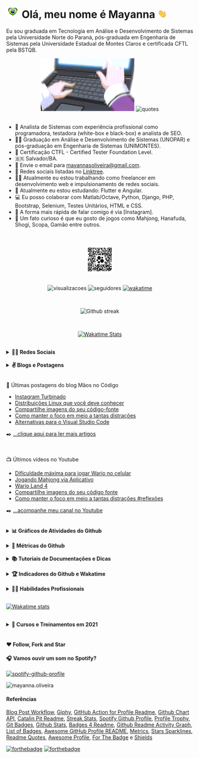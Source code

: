 

<!-- <img src="https://profile-counter.glitch.me/mayannaoliveira/count.svg" alt="contador visitas"/> -->

<!-- <h1> <img src="https://media.giphy.com/media/bZbfYZ1I4ClQLQVFll/giphy.gif?cid=ecf05e47m5l24u6vjr2f0sy1ynzacwz72b3ohnofe0gl3pgj&rid=giphy.gif&ct=s" width="35px"></a> Oi, o meu nome é Mayanna <a href="https://linktr.ee/mayannaoliveira"><img src="https://media.giphy.com/media/hvRJCLFzcasrR4ia7z/giphy.gif" width="25px"></a> </h1> -->

<h1> <img src="media/brasil.gif" width="35px" alt="gif"></a> Olá, meu nome é Mayanna <a href="https://mayanna.bio.link/"><img src="media/hand.gif" width="25px" alt="gif"></a> </h1> 

Eu sou graduada em Tecnologia em Análise e Desenvolvimento de Sistemas pela Universidade Norte do Paraná, pós-graduada em Engenharia de Sistemas pela Universidade Estadual de Montes Claros e certificada CFTL pela BSTQB.

<div align="center">

<img src="media/girlcode.gif" width="50%" alt="gif"> 

<img src="https://quotes-github-readme.vercel.app/api?type=horizontal&theme=dark" width="50%" alt="quotes"> 

</div> 

<br/> 

- 💼 Analista de Sistemas com experiência profissional como programadora, testadora (white-box e black-box) e analista de SEO.
- 👩‍🎓 Graduação em Análise e Desenvolvimento de Sistemas (UNOPAR) e pós-graduação em Engenharia de Sistemas (UNIMONTES).
- 📜 Certificação CTFL - Certified Tester Foundation Level.
- 🇧🇷 Salvador/BA.
- 📨 Envie o email para mayannasoliveira@gmail.com.
- 📱 Redes sociais listadas no [Linktree].
- 👩‍💻 Atualmente eu estou trabalhando como freelancer em desenvolvimento web e impulsionamento de redes sociais.
- 🌱 Atualmente eu estou estudando: Flutter e Angular.
- 💻 Eu posso colaborar com Matlab/Octave, Python, Django, PHP, Bootstrap, Selenium, Testes Unitários, HTML e CSS.
- 💬 A forma mais rápida de falar comigo é via [Instagram].
- 🎴 Um fato curioso é que eu gosto de jogos como Mahjong, Hanafuda, Shogi, Scopa, Gamão entre outros.

<br/>

<br/>

<div align="center">

<img align="center" alt="logo" title="Mayanna Oliveira" width="15%" src="media/beacons.jpg" />

<br/>

<br/> 

![visualizacoes](https://komarev.com/ghpvc/?username=mayannaoliveira&color=green&label=Visitas_no_Perfil)  ![seguidores](https://img.shields.io/github/followers/mayannaoliveira?label=Seguidores&style=social) [![wakatime](https://wakatime.com/badge/user/cd4a8b69-f939-4fa3-a908-c3b12093052f.svg)](https://wakatime.com/@cd4a8b69-f939-4fa3-a908-c3b12093052f)

<br/> 


![Github streak](https://github-readme-streak-stats.herokuapp.com/?user=mayannaoliveira&theme=dracula)

<!-- [![Sparkline](https://stars.medv.io/mayannaoliveira/mayannaoliveira.svg)](https://stars.medv.io/mayannaoliveira/mayannaoliveira) -->

<br/>

[![Wakatime Stats](https://github-readme-stats.vercel.app/api/wakatime?username=mayannaoliveira&theme=dracula&layout=compact)](https://wakatime.com/@mayannaoliveira)

</div>

<br/>

<details align="left">
<summary><b>🤝🏻 Redes Sociais</b></summary>
<div>
<h3>Siga-me nas redes sociais, eu estarei sempre a disposíção para conversar e trocar idéias. Sempre que eu puder estarei postando novidades!</h3>

[![github](https://img.shields.io/badge/GitHub-100000?style=for-the-badge&logo=github&logoColor=white)](https://github.com/mayannaoliveira) [![gmail](https://img.shields.io/badge/Gmail-D14836?style=for-the-badge&logo=gmail&logoColor=white&link=mailto:mayannait@gmail.com)](mailto:mayannait@gmail.com) [![whatsapp](https://img.shields.io/badge/WhatsApp-25D366?style=for-the-badge&logo=whatsapp&logoColor=white)](https://api.whatsapp.com/message/5XLG4UPSFCNWP1) [![linktree](https://img.shields.io/badge/linktree-39E09B?style=for-the-badge&logo=linktree&logoColor=white)](https://linktr.ee/mayannaoliveira) [![instagram](https://img.shields.io/badge/Instagram-E4405F?style=for-the-badge&logo=instagram&logoColor=white)](https://www.instagram.com/oliveiramayanna/) [![twitter](https://img.shields.io/badge/twitter-blue?style=for-the-badge&logo=twitter&logoColor=white)](https://twitter.com/oliveiramayanna) [![youtube](https://img.shields.io/badge/Youtube-red?style=for-the-badge&logo=youtube&logoColor=white)](https://www.youtube.com/channel/UCy11gGVU3qti6hKuPOfgUww) [![tumblr](https://img.shields.io/badge/Tumblr-%2336465D.svg?&style=for-the-badge&logo=Tumblr&logoColor=white)](https://www.tumblr.com/blog/view/mayanna-it) [![discord](https://img.shields.io/badge/Discord-7289DA?style=for-the-badge&logo=discord&logoColor=white)](https://discord.gg/Z3uu4JGn) [![currículo](
https://img.shields.io/badge/-Currículo-white?style=for-the-badge&logo=files&logoColor=ff7102&link=https://drive.google.com/file/d/1OuiWRW7Xtc04rphQBzF_PxrRgDwaT_Vl/view?usp=sharing
)](https://drive.google.com/file/d/1OuiWRW7Xtc04rphQBzF_PxrRgDwaT_Vl/view?usp=sharing) 

<!-- [![biolink](https://img.shields.io/badge/Bio%20Link-000000?style=for-the-badge&logo=bio&logoColor=white)](https://mayanna.bio.link/) -->

</div>
</details>

<br/>

<details align="left">
<summary><b>✌️ Blogs e Postagens</b></summary>

<div>

Vamos compartilhar tecnologia com o Mãos no Códido?
Eu dei início a uma série de postagens para dividir um pouco do meu dia-a-dia trabalhando como Analista de Sistemas. Postagens com dicas de programação, ferramentas, idéias e muita tecnologia.

[![hashnode](https://img.shields.io/badge/siga_meu_blog_no-hashnode-blue?style=for-the-badge&logo=hashnode&logoColor=white)](https://maosnocodigo.hashnode.dev/)

[![dev](https://img.shields.io/badge/Meus_artigos_no-Dev-blue?style=for-the-badge&logo=dev.to&logoColor=white)](https://dev.to/mayannaoliveira)

Agradeço os participantes que com alegria interajem e colaboram com as minhas postagens!

</div>
</details>

<br/>

📘 Últimas postagens do blog Mãos no Código

<!-- BLOG-POST-LIST:START -->
- [Instagram Turbinado](https://maosnocodigo.hashnode.dev/instagram-turbinado)
- [Distribuições Linux que você deve conhecer](https://maosnocodigo.hashnode.dev/distribuicoes-linux-que-voce-deve-conhecer)
- [Compartilhe imagens do seu código-fonte](https://maosnocodigo.hashnode.dev/compartilhe-imagens-do-seu-codigo-fonte)
- [Como manter o foco em meio a tantas distrações](https://maosnocodigo.hashnode.dev/como-manter-o-foco-em-meio-a-tantas-distracoes)
- [Alternativas para o Visual Studio Code](https://maosnocodigo.hashnode.dev/alternativas-para-o-visual-studio-code)
<!-- BLOG-POST-LIST:END -->

✒️ [...clique aqui para ler mais artigos](https://maosnocodigo.hashnode.dev/)

<br/>

📺 Últimos vídeos no Youtube

<!-- YOUTUBE-VIDEOS-LIST:START -->
- [Difículdade máxima para jogar Wario no celular](https://www.youtube.com/watch?v=mZPCJ4lxjh4)
- [Jogando Mahjong via Aplicativo](https://www.youtube.com/watch?v=MQK0rVPrEsg)
- [Wario Land 4](https://www.youtube.com/watch?v=7-acQ7nvQA8)
- [Compartilhe imagens do seu código fonte](https://www.youtube.com/watch?v=IE_lDcxJJOU)
- [Como manter o foco em meio a tantas distrações #reflexões](https://www.youtube.com/watch?v=j63STe8HzjI)
<!-- YOUTUBE-VIDEOS-LIST:END -->

✒️ [...acompanhe meu canal no Youtube](https://www.youtube.com/channel/UCy11gGVU3qti6hKuPOfgUww)

<br/>

<details align="left">

<summary><b>📊 Gráficos de Atividades do Github </b></summary>

<div align="center">

<br/>

![github activity graph](https://activity-graph.herokuapp.com/graph?username=mayannaoliveira&theme=rogue)

</div>

</details>

<br/>

<details align="left">

<summary><b>🐙 Métricas do Github </b></summary>

<div align="left">

![Metrics](https://metrics.lecoq.io/mayannaoliveira?template=classic&isocalendar=1&languages=1&introduction=1&people=1&gists=1&followup=1&posts=1&tweets=1&isocalendar.duration=half-year&languages.limit=8&languages.sections=most-used&languages.colors=github&languages.threshold=0%25&languages.indepth=false&languages.categories=markup%2C%20programming&languages.recent.categories=markup%2C%20programming&languages.recent.load=300&languages.recent.days=14&introduction.title=true&people.limit=24&people.size=28&people.types=followers%2C%20following&people.identicons=false&people.shuffle=false&followup.sections=repositories&tweets.attachments=false&tweets.limit=2&tweets.user=oliveiramayanna&posts.source=hashnode&posts.descriptions=true&posts.covers=true&posts.limit=4&posts.user=mayannaoliveira&config.timezone=America%2FBahia)

</div>

</details>

<br/>

<details align="left">

<summary><b>📚 Tutoriais de Documentações e Dicas</b></summary>

Eu estou seguindo os modelos das documentações e realizando alguns tutorias para estudo. A prática de usár tutoriais disponíveis na documentação ajuda na melhor compreensão da tecnologia em uso.

[![Quickstart-Compose-Django](https://github-readme-stats.vercel.app/api/pin/?username=mayannaoliveira&repo=Quickstart-Compose-Django&theme=dracula)](https://github.com/mayannaoliveira/Quickstart-Compose-Django)

[![tutorial-angular-tour-of-heroes](https://github-readme-stats.vercel.app/api/pin/?username=mayannaoliveira&repo=tutorial-angular-tour-of-heroes&theme=dracula)](https://github.com/mayannaoliveira/tutorial-angular-tour-of-heroes)

Dicas para facilitar a vida do programador e testador pensando sempre no aumento da produtividade.

[![xampp-bash](https://github-readme-stats.vercel.app/api/pin/?username=mayannaoliveira&repo=xampp-bash&theme=dracula)](https://github.com/mayannaoliveira/xampp-bash)

</details>

<br/>

<details align="left">

<summary><b>🏆 Indicadores do Github e Wakatime</b></summary>

<br/>

📊 [Github Stats]

O meu GitHub Stats e as linguagens de programação que eu venho usando com mais frequencia.

![mayannaoliveira GitHub Stats](https://github-readme-stats.vercel.app/api?username=mayannaoliveira&show_icons=true&theme=dracula) 

<br/>

📊 [Github Stats] 

Github Stats com os indicadores das Linguagens de Programação mais usadas.

[![Linguagens mais usadas](https://github-readme-stats.vercel.app/api/top-langs/?username=mayannaoliveira&layout=compact&theme=dracula)](https://github.com/mayannaoliveira/github-readme-stats)

<br/>

📉 [Github Chart API]

<img src="https://ghchart.rshah.org/000000/mayannaoliveira" alt="mayannaoliveira's Github chart" />

<br/>
<br/>

🏆️ [Profile Trophy]

[![trophy](https://github-profile-trophy.vercel.app/?username=mayannaoliveira&theme=onedark)](https://github.com/mayannaoliveira/github-profile-trophy)

</details>

<br/>

<details align="left">

<summary><b>👩‍💻 Habilidades Profissionais</b></summary>

#### Linguagens de Programação
![Python](https://img.shields.io/badge/-Python-yellow?style=for-the-badge&logo=Python&logoColor=white)
![HTML](https://img.shields.io/badge/-HTML-red?style=for-the-badge&logo=html5&logoColor=white)
![CSS](https://img.shields.io/badge/-CSS-blue?style=for-the-badge&logo=css3&logoColor=white)
![Javascript](https://img.shields.io/badge/-Javascript-yellow?style=for-the-badge&logo=Javascript&logoColor=white)
![Php](https://img.shields.io/badge/-PHP-blue?style=for-the-badge&logo=php&logoColor=white)
![Octave](https://img.shields.io/badge/-GNU_Octave-blue?style=for-the-badge&logo=octave&logoColor=white)

#### Teste de Sistemas
![Selenium](https://img.shields.io/badge/-Selenium-green?style=for-the-badge&logo=selenium&logoColor=white)
![Pytest](https://img.shields.io/badge/-Pytest-blue?style=for-the-badge&logo=pytest&logoColor=white)

#### Bancos de dados
![SQLite](https://img.shields.io/badge/-SQLite-blue?style=for-the-badge&logo=SQLite&logoColor=white)
![MariaDB](https://img.shields.io/badge/-MariaDB-brown?style=for-the-badge&logo=MariaDB&logoColor=white)
![PostgreSQL](https://img.shields.io/badge/-PostgreSQL-blue?style=for-the-badge&logo=PostgreSQL&logoColor=white)

#### Frameworks
![Django](https://img.shields.io/badge/-Django-darkgreen?style=for-the-badge&logo=Django&logoColor=white)
![Node](https://img.shields.io/badge/-Node_JS-green?style=for-the-badge&logo=Node.js&logoColor=white)
![Bootstrap](https://img.shields.io/badge/-Bootstrap-purple?style=for-the-badge&logo=Bootstrap&logoColor=white)
![TailwindCSS](https://img.shields.io/badge/-Tailwind_CSS-darkcyan?style=for-the-badge&logo=TailwindCSS&logoColor=white)
![Wordpress](https://img.shields.io/badge/-Wordpress-blue?style=for-the-badge&logo=Wordpress&logoColor=white)
![Woocommerce](https://img.shields.io/badge/-Woocommerce-purple?style=for-the-badge&logo=woocommerce&logoColor=white)

#### Otimização com SEO
![Google](https://img.shields.io/badge/-Google-red?style=for-the-badge&logo=google&logoColor=white)
![Google Analytics](https://img.shields.io/badge/-Google_Analytics-yellow?style=for-the-badge&logo=googleanalytics&logoColor=white)
![Google My Business](https://img.shields.io/badge/-Google_My_Business-blue?style=for-the-badge&logo=googlemybusiness&logoColor=white)
![Google Ads](https://img.shields.io/badge/-Google_Ads-blue?style=for-the-badge&logo=googleads&logoColor=white)
![Google Search Console](https://img.shields.io/badge/-Google_Search_Console-blue?style=for-the-badge&logo=googlesearchconsole&logoColor=white)
![Insights](https://img.shields.io/badge/-PageSpeed_Insights-blue?style=for-the-badge&logo=pagespeedinsights&logoColor=white)
![Yoast](https://img.shields.io/badge/-Yoast-purple?style=for-the-badge&logo=Yoast&logoColor=white)

#### Sistema de Controle de Versões
![Github](https://img.shields.io/badge/-Github-black?style=for-the-badge&logo=Github&logoColor=white)
![Gitlab](https://img.shields.io/badge/-Gitlab-orange?style=for-the-badge&logo=Gitlab&logoColor=white)
![Bitbucket](https://img.shields.io/badge/-Bitbucket-blue?style=for-the-badge&logo=Bitbucket&logoColor=white)

#### Sistemas Operacionais
![Linux](https://img.shields.io/badge/-Windows-blue?style=for-the-badge&logo=windows&logoColor=white)
![Ubuntu](https://img.shields.io/badge/-Ubuntu-orange?style=for-the-badge&logo=Ubuntu&logoColor=white)
![PopOS](https://img.shields.io/badge/-PopOS-darkcyan?style=for-the-badge&logo=popos&logoColor=white)

#### Editores de Código-Fonte
![Visual Studio Code](https://img.shields.io/badge/-VS_Code-blue?style=for-the-badge&logo=visualstudiocode&logoColor=white)
![Py Charm](https://img.shields.io/badge/-Py_Charm-green?style=for-the-badge&logo=pycharm&logoColor=white)
![Intellij](https://img.shields.io/badge/-Intellij_IDEA-purple?style=for-the-badge&logo=intellijidea&logoColor=white)

#### Virtualização com Contêineres
![Docker](https://img.shields.io/badge/-Docker-blue?style=for-the-badge&logo=Docker&logoColor=white)

#### Gerenciadores de Pacotes
![Yarn](https://img.shields.io/badge/-Yarn-blue?style=for-the-badge&logo=yarn&logoColor=white)
![NPM](https://img.shields.io/badge/-NPM-red?style=for-the-badge&logo=npm&logoColor=white)

#### Comando Shell
![Bash](https://img.shields.io/badge/-Bash-black?style=for-the-badge&logo=GNUBash&logoColor=white)
![Powershell](https://img.shields.io/badge/-PowerShell-blue?style=for-the-badge&logo=powershell&logoColor=white)

</details>

<br/>

[![Wakatime stats](https://github-readme-stats.vercel.app/api/wakatime?username=mayannaoliveira&theme=dracula)](https://wakatime.com/@mayannaoliveira)

<br/>

<details align="left">

<summary><b>🏅 Cursos e Treinamentos em 2021</b></summary>

<br/>

[Data Science with Scala - IBM](https://www.credly.com/users/mayannaoliveira)

[Deep Learning Essentials - IBM](https://www.credly.com/users/mayannaoliveira)

[Machine Learning with Python - IBM](https://www.credly.com/users/mayannaoliveira)

[Data Science Foundations - IBM](https://www.credly.com/users/mayannaoliveira)

[Docker Essentials: A Developer Introduction - IBM](https://www.credly.com/users/mayannaoliveira)

[IDE Instalação e Configuração Visual Studio Code - Digital Innovation One](https://digitalinnovation.one/)

[Trabalhando com Git e Gitlab na prática - Digital Innovation One](https://digitalinnovation.one/)

[Instalando e Configurando seu Ambiente Node.js - Digital Innovation One](https://digitalinnovation.one/)

[Google Analytics para iniciantes - Google Academy](https://analytics.google.com/analytics/academy/)

[Curso avançado do Google Analytics - Google Academy](https://analytics.google.com/analytics/academy/)

[Introdução ao Django: Modelo, Rotas e Views - Alura](https://cursos.alura.com.br/user/mayannait)

[Autenticação no Django: formulários, requisições e mensagens - Alura](https://cursos.alura.com.br/user/mayannait)

[Integração de modelos no Django: Filtros, buscas e admin - Alura](https://cursos.alura.com.br/user/mayannait)

[Selenium: Testes automatizados de aceitação em Java - Alura](https://cursos.alura.com.br/user/mayannait)

[Acessibilidade web parte 1: tornando seu front-end inclusivo - Alura](https://cursos.alura.com.br/user/mayannait)

[JS na Web: Manipule o DOM com JavaScript - Alura](https://cursos.alura.com.br/user/mayannait)

[Angular: Começando com o framework - Alura](https://cursos.alura.com.br/user/mayannait)

[Docker: Criando containers sem dor de cabeça - Alura](https://cursos.alura.com.br/user/mayannait)

[Docker Swarm: Orquestrador de containers - Alura](https://cursos.alura.com.br/user/mayannait)


🖖 Acompanhe minha evolução no [Credly](https://www.credly.com/users/mayannaoliveira) e o meu currículo no [Linkedin](https://www.linkedin.com/in/mayannaoliveira/), onde eu posto o andamento da minha rotina de estudo e trabalho.

</details>

<br/>

<!-- <a href="https://beacons.ai/mayannaoliveira/"><img src="https://media4.giphy.com/media/lTAqHn9eHf1v6sEvYZ/giphy.gif?cid=ecf05e47yeru33ptfh12j2jnqr65firewe4hz4qzxqt69f1f&rid=giphy.gif" width="40%"></a> -->

<!-- <a href="https://beacons.ai/mayannaoliveira/"><img src="media/tea.gif" width="30%" alt="gif"></a> -->

#### ❤️ Follow, Fork and Star

<!-- [![Contributors Display](https://badges.pufler.dev/contributors/mayannaoliveira/mayannaoliveira?size=50&padding=5&bots=true)](https://beacons.ai/mayannaoliveira/) -->

#### 🎧️ Vamos ouvir um som no Spotify? 

[![spotify-github-profile](https://spotify-github-profile.vercel.app/api/view?uid=mayanna.oliveira&cover_image=true&theme=compact)](https://github.com/kittinan/spotify-github-profile)

![mayanna.oliveira](https://img.shields.io/badge/Spotify-mayanna.oliveira-1ED760?&style=for-the-badge&logo=spotify&logoColor=white)

#### Referências

[Blog Post Workflow], [Giphy], [GitHub Action for Profile Readme], [Github Chart API], [Catalin Pit Readme], [Streak Stats], [Spotify Github Profile], [Profile Trophy], [Git Badges], [Github Stats], [Badges 4 Readme], [Github Readme Activity Graph], [List of Badges], [Awesome GitHub Profile README], [Metrics], [Stars Sparklines], [Readme Quotes], [Awesome Profile], [For The Badge] e [Shields]

[Bio Link]: https://mayanna.bio.link/
[Github Chart API]: https://ghchart.rshah.org/
[Profile Trophy]: https://github.com/ryo-ma/github-profile-trophy
[Github Stats]: https://github.com/anuraghazra/github-readme-stats
[Shields]: https://shields.io/
[For The Badge]: https://forthebadge.com/
[Awesome Profile]: https://github.com/kautukkundan/Awesome-Profile-README-templates
[Giphy]: https://giphy.com/
[Linktree]: https://linktr.ee/mayannaoliveira
[Badges 4 Readme]: https://github.com/alexandresanlim/Badges4-README.md-Profile
[Stars Sparklines]: https://stars.medv.io/
[Streak Stats]: https://github-readme-streak-stats.herokuapp.com/demo/
[List of Badges]: https://github.com/Naereen/badges
[Git Badges]: https://github.com/puf17640/git-badges/blob/master/README.md
[Blog Post Workflow]: https://github.com/gautamkrishnar/blog-post-workflow?ref=natterstefan.me
[Catalin Pit Readme]: https://github.com/catalinpit/catalinpit
[Spotify Github Profile]: https://github.com/kittinan/spotify-github-profile
[Readme Quotes]: https://github.com/PiyushSuthar/github-readme-quotes
[GitHub Action for Profile Readme]: https://github.com/marketplace/actions/profile-readme
[Metrics]: https://metrics.lecoq.io/
[Awesome GitHub Profile README]: https://github.com/abhisheknaiidu/awesome-github-profile-readme#dynamic-realtime-
[Github Readme Activity Graph]: https://github.com/ashutosh00710/github-readme-activity-graph

[![forthebadge](https://forthebadge.com/images/badges/made-with-markdown.svg)](https://beacons.ai/mayannaoliveira/) [![forthebadge](https://forthebadge.com/images/badges/built-with-love.svg)](https://beacons.ai/mayannaoliveira/)
